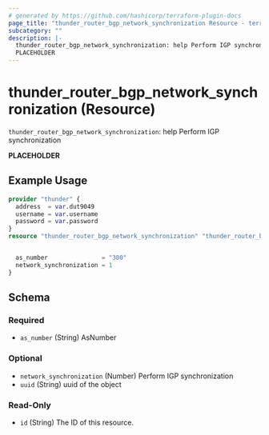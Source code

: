 ```yaml
---
# generated by https://github.com/hashicorp/terraform-plugin-docs
page_title: "thunder_router_bgp_network_synchronization Resource - terraform-provider-thunder"
subcategory: ""
description: |-
  thunder_router_bgp_network_synchronization: help Perform IGP synchronization
  PLACEHOLDER
---
```


# thunder_router_bgp_network_synchronization (Resource)

`thunder_router_bgp_network_synchronization`: help Perform IGP synchronization

__PLACEHOLDER__

## Example Usage

```terraform
provider "thunder" {
  address  = var.dut9049
  username = var.username
  password = var.password
}
resource "thunder_router_bgp_network_synchronization" "thunder_router_bgp_network_synchronization" {


  as_number               = "300"
  network_synchronization = 1
}
```

<!-- schema generated by tfplugindocs -->
## Schema

### Required

- `as_number` (String) AsNumber

### Optional

- `network_synchronization` (Number) Perform IGP synchronization
- `uuid` (String) uuid of the object

### Read-Only

- `id` (String) The ID of this resource.


